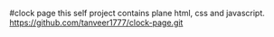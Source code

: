 #clock page
this self project contains plane html, css and javascript.
https://github.com/tanveer1777/clock-page.git
